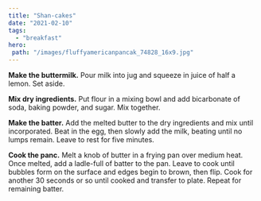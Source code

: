 ```yaml
---
title: "Shan-cakes"
date: "2021-02-10"
tags: 
  - "breakfast"
hero: 
 path: "/images/fluffyamericanpancak_74828_16x9.jpg"
---
```


**Make the buttermilk.** Pour milk into jug and squeeze in juice of half a lemon. Set aside.

**Mix dry ingredients.** Put flour in a mixing bowl and add bicarbonate of soda, baking powder, and sugar. Mix together.

**Make the batter.** Add the melted butter to the dry ingredients and mix until incorporated. Beat in the egg, then slowly add the milk, beating until no lumps remain. Leave to rest for five minutes.

**Cook the panc.** Melt a knob of butter in a frying pan over medium heat. Once melted, add a ladle-full of batter to the pan. Leave to cook until bubbles form on the surface and edges begin to brown, then flip. Cook for another 30 seconds or so until cooked and transfer to plate. Repeat for remaining batter.
